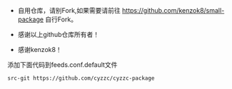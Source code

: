 *  自用仓库，请别Fork,如果需要请前往 https://github.com/kenzok8/small-package 自行Fork。

*  感谢以上github仓库所有者！

*  感谢kenzok8！

添加下面代码到feeds.conf.default文件

```bash
src-git https://github.com/cyzzc/cyzzc-package
```

